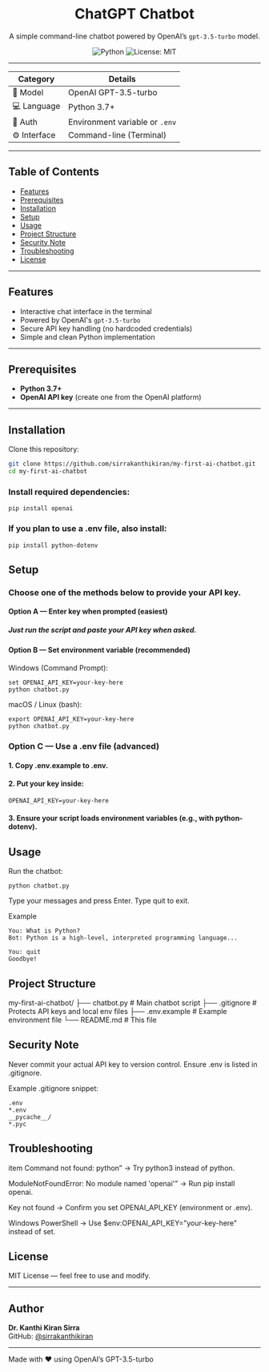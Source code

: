 <div align="center">

# ChatGPT Chatbot  
A simple command-line chatbot powered by OpenAI’s `gpt-3.5-turbo` model.

![Python](https://img.shields.io/badge/Python-3.7%2B-blue)
![License: MIT](https://img.shields.io/badge/License-MIT-green)

</div>

---
| **Category** | **Details** |
|---------------|-------------|
| 🧠 Model | OpenAI GPT-3.5-turbo |
| 💻 Language | Python 3.7+ |
| 🔐 Auth | Environment variable or `.env` |
| ⚙️ Interface | Command-line (Terminal) |

---

## Table of Contents
- [Features](#features)
- [Prerequisites](#prerequisites)
- [Installation](#installation)
- [Setup](#setup)
- [Usage](#usage)
- [Project Structure](#project-structure)
- [Security Note](#security-note)
- [Troubleshooting](#troubleshooting)
- [License](#license)

---

## Features
- Interactive chat interface in the terminal
- Powered by OpenAI's `gpt-3.5-turbo`
- Secure API key handling (no hardcoded credentials)
- Simple and clean Python implementation

---

## Prerequisites
- **Python 3.7+**
- **OpenAI API key** (create one from the OpenAI platform)

---

## Installation

Clone this repository:
```bash
git clone https://github.com/sirrakanthikiran/my-first-ai-chatbot.git
cd my-first-ai-chatbot
```

### Install required dependencies:
```
pip install openai
```

### If you plan to use a .env file, also install:
```
pip install python-dotenv

```
## Setup

### Choose one of the methods below to provide your API key.

#### Option A — Enter key when prompted (easiest)

##### Just run the script and paste your API key when asked.

#### Option B — Set environment variable (recommended)

Windows (Command Prompt):
```
set OPENAI_API_KEY=your-key-here
python chatbot.py
```
macOS / Linux (bash):

```
export OPENAI_API_KEY=your-key-here
python chatbot.py
```
### Option C — Use a .env file (advanced)

#### 1. Copy .env.example to .env.

#### 2. Put your key inside:
```
OPENAI_API_KEY=your-key-here
```
#### 3. Ensure your script loads environment variables (e.g., with python-dotenv).

## Usage
Run the chatbot:
```
python chatbot.py
```
Type your messages and press Enter. Type quit to exit.

Example
```
You: What is Python?
Bot: Python is a high-level, interpreted programming language...

You: quit
Goodbye!
```
## Project Structure
my-first-ai-chatbot/
├── chatbot.py          # Main chatbot script
├── .gitignore          # Protects API keys and local env files
├── .env.example        # Example environment file
└── README.md           # This file

## Security Note
Never commit your actual API key to version control.
Ensure .env is listed in .gitignore.

Example .gitignore snippet:
```
.env
*.env
__pycache__/
*.pyc
```

## Troubleshooting

item Command not found: python” → Try python3 instead of python.

ModuleNotFoundError: No module named 'openai'” → Run pip install openai.

Key not found → Confirm you set OPENAI_API_KEY (environment or .env).

Windows PowerShell → Use $env:OPENAI_API_KEY="your-key-here" instead of set.

## License

MIT License — feel free to use and modify.


---
## Author
**Dr. Kanthi Kiran Sirra**  
GitHub: [@sirrakanthikiran](https://github.com/sirrakantihkiran)


---
Made with ❤️ using OpenAI’s GPT-3.5-turbo
